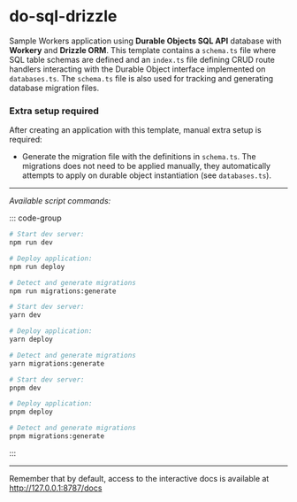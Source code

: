 
# do-sql-drizzle

Sample Workers application using **Durable Objects SQL API** database with **Workery** and **Drizzle ORM**. This template contains a `schema.ts` file where SQL table schemas are defined and an `index.ts` file defining CRUD route handlers interacting with the Durable Object interface implemented on `databases.ts`. The `schema.ts` file is also used for tracking and generating database migration files.

### Extra setup required

After creating an application with this template, manual extra setup is required:

- Generate the migration file with the definitions in `schema.ts`. The migrations does not need to be applied manually, they automatically attempts to apply on durable object instantiation (see `databases.ts`). 

---

*Available script commands:*

::: code-group
```sh [npm]
# Start dev server:
npm run dev

# Deploy application:
npm run deploy

# Detect and generate migrations
npm run migrations:generate
```
```sh [yarn]
# Start dev server:
yarn dev

# Deploy application:
yarn deploy

# Detect and generate migrations
yarn migrations:generate
```
```sh [pnpm]
# Start dev server:
pnpm dev

# Deploy application:
pnpm deploy

# Detect and generate migrations
pnpm migrations:generate
```
:::

---

Remember that by default, access to the interactive docs is available at http://127.0.0.1:8787/docs
